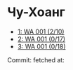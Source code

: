 # Чу-Хоанг
- [1: WA 001 (2/10)](1.md)
- [2: WA 001 (0/17)](2.md)
- [3: WA 001 (0/18)](3.md)

Commit: 
 fetched at: 
